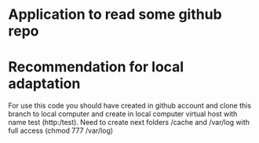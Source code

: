 # Application to read some github repo

# Recommendation for local adaptation

For use this code you should have created in github account and clone this branch to local computer 
and create in local computer virtual host with name test (http:/test).
Need to create next folders /cache and /var/log with full access (chmod 777 /var/log)